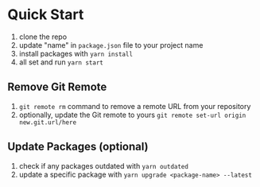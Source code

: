 # Quick Start
1. clone the repo
1. update "name" in `package.json` file to your project name
1. install packages with `yarn install`
1. all set and run `yarn start`

## Remove Git Remote
1. `git remote rm` command to remove a remote URL from your repository
1. optionally, update the Git remote to yours `git remote set-url origin new.git.url/here`

## Update Packages (optional)
1. check if any packages outdated with `yarn outdated`
1. update a specific package with `yarn upgrade <package-name> --latest`

